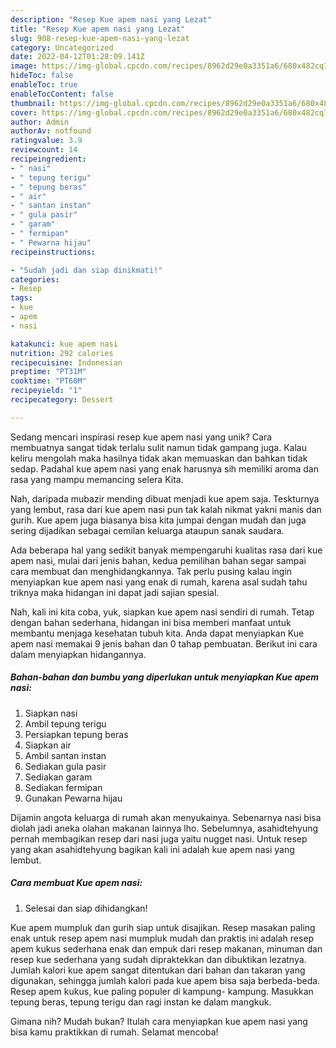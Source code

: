 ```yaml
---
description: "Resep Kue apem nasi yang Lezat"
title: "Resep Kue apem nasi yang Lezat"
slug: 908-resep-kue-apem-nasi-yang-lezat
category: Uncategorized
date: 2022-04-12T01:28:09.141Z
image: https://img-global.cpcdn.com/recipes/8962d29e0a3351a6/680x482cq70/kue-apem-nasi-foto-resep-utama.jpg
hideToc: false
enableToc: true
enableTocContent: false
thumbnail: https://img-global.cpcdn.com/recipes/8962d29e0a3351a6/680x482cq70/kue-apem-nasi-foto-resep-utama.jpg
cover: https://img-global.cpcdn.com/recipes/8962d29e0a3351a6/680x482cq70/kue-apem-nasi-foto-resep-utama.jpg
author: Admin
authorAv: notfound
ratingvalue: 3.9
reviewcount: 14
recipeingredient:
- " nasi"
- " tepung terigu"
- " tepung beras"
- " air"
- " santan instan"
- " gula pasir"
- " garam"
- " fermipan"
- " Pewarna hijau"
recipeinstructions:

- "Sudah jadi dan siap dinikmati!"
categories:
- Resep
tags:
- kue
- apem
- nasi

katakunci: kue apem nasi 
nutrition: 292 calories
recipecuisine: Indonesian
preptime: "PT31M"
cooktime: "PT60M"
recipeyield: "1"
recipecategory: Dessert

---
```





Sedang mencari inspirasi resep kue apem nasi yang unik? Cara membuatnya sangat tidak terlalu sulit namun tidak gampang juga. Kalau keliru mengolah maka hasilnya tidak akan memuaskan dan bahkan tidak sedap. Padahal kue apem nasi yang enak harusnya sih memiliki aroma dan rasa yang mampu memancing selera Kita.





Nah, daripada mubazir mending dibuat menjadi kue apem saja. Teskturnya yang lembut, rasa dari kue apem nasi pun tak kalah nikmat yakni manis dan gurih. Kue apem juga biasanya bisa kita jumpai dengan mudah dan juga sering dijadikan sebagai cemilan keluarga ataupun sanak saudara.

Ada beberapa hal yang sedikit banyak mempengaruhi kualitas rasa dari kue apem nasi, mulai dari jenis bahan, kedua pemilihan bahan segar sampai cara membuat dan menghidangkannya. Tak perlu pusing kalau ingin menyiapkan kue apem nasi yang enak di rumah, karena asal sudah tahu triknya maka hidangan ini dapat jadi sajian spesial.






Nah, kali ini kita coba, yuk, siapkan kue apem nasi sendiri di rumah. Tetap dengan bahan sederhana, hidangan ini bisa memberi manfaat untuk membantu menjaga kesehatan tubuh kita. Anda dapat menyiapkan Kue apem nasi memakai 9 jenis bahan dan 0 tahap pembuatan. Berikut ini cara dalam menyiapkan hidangannya.

<!--inarticleads1-->

##### Bahan-bahan dan bumbu yang diperlukan untuk menyiapkan Kue apem nasi:

1. Siapkan  nasi
1. Ambil  tepung terigu
1. Persiapkan  tepung beras
1. Siapkan  air
1. Ambil  santan instan
1. Sediakan  gula pasir
1. Sediakan  garam
1. Sediakan  fermipan
1. Gunakan  Pewarna hijau


Dijamin angota keluarga di rumah akan menyukainya. Sebenarnya nasi bisa diolah jadi aneka olahan makanan lainnya lho. Sebelumnya, asahidtehyung pernah membagikan resep dari nasi juga yaitu nugget nasi. Untuk resep yang akan asahidtehyung bagikan kali ini adalah kue apem nasi yang lembut. 

<!--inarticleads2-->

##### Cara membuat Kue apem nasi:


1. Selesai dan siap dihidangkan!

Kue apem mumpluk dan gurih siap untuk disajikan. Resep masakan paling enak untuk resep apem nasi mumpluk mudah dan praktis ini adalah resep apem kukus sederhana enak dan empuk dari resep makanan, minuman dan resep kue sederhana yang sudah dipraktekkan dan dibuktikan lezatnya. Jumlah kalori kue apem sangat ditentukan dari bahan dan takaran yang digunakan, sehingga jumlah kalori pada kue apem bisa saja berbeda-beda. Resep apem kukus, kue paling populer di kampung- kampung. Masukkan tepung beras, tepung terigu dan ragi instan ke dalam mangkuk. 

Gimana nih? Mudah bukan? Itulah cara menyiapkan kue apem nasi yang bisa kamu praktikkan di rumah. Selamat mencoba!
